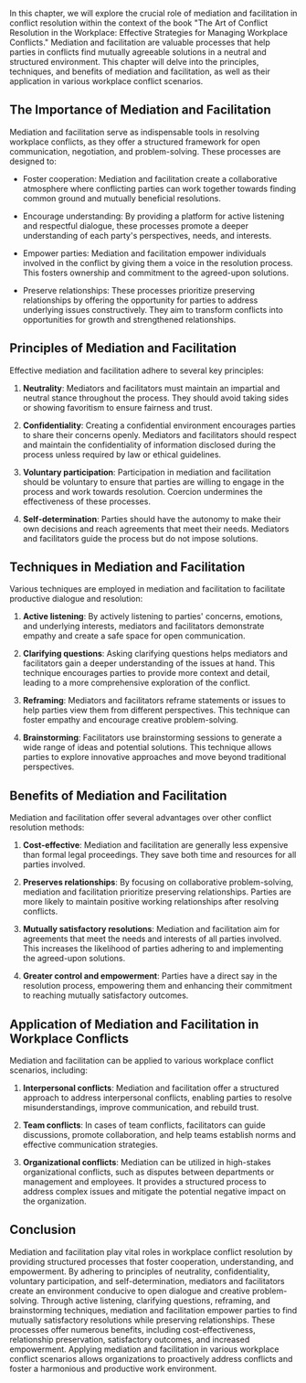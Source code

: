 
In this chapter, we will explore the crucial role of mediation and facilitation in conflict resolution within the context of the book "The Art of Conflict Resolution in the Workplace: Effective Strategies for Managing Workplace Conflicts." Mediation and facilitation are valuable processes that help parties in conflicts find mutually agreeable solutions in a neutral and structured environment. This chapter will delve into the principles, techniques, and benefits of mediation and facilitation, as well as their application in various workplace conflict scenarios.

**The Importance of Mediation and Facilitation**
------------------------------------------------

Mediation and facilitation serve as indispensable tools in resolving workplace conflicts, as they offer a structured framework for open communication, negotiation, and problem-solving. These processes are designed to:

* Foster cooperation: Mediation and facilitation create a collaborative atmosphere where conflicting parties can work together towards finding common ground and mutually beneficial resolutions.

* Encourage understanding: By providing a platform for active listening and respectful dialogue, these processes promote a deeper understanding of each party's perspectives, needs, and interests.

* Empower parties: Mediation and facilitation empower individuals involved in the conflict by giving them a voice in the resolution process. This fosters ownership and commitment to the agreed-upon solutions.

* Preserve relationships: These processes prioritize preserving relationships by offering the opportunity for parties to address underlying issues constructively. They aim to transform conflicts into opportunities for growth and strengthened relationships.

**Principles of Mediation and Facilitation**
--------------------------------------------

Effective mediation and facilitation adhere to several key principles:

1. **Neutrality**: Mediators and facilitators must maintain an impartial and neutral stance throughout the process. They should avoid taking sides or showing favoritism to ensure fairness and trust.

2. **Confidentiality**: Creating a confidential environment encourages parties to share their concerns openly. Mediators and facilitators should respect and maintain the confidentiality of information disclosed during the process unless required by law or ethical guidelines.

3. **Voluntary participation**: Participation in mediation and facilitation should be voluntary to ensure that parties are willing to engage in the process and work towards resolution. Coercion undermines the effectiveness of these processes.

4. **Self-determination**: Parties should have the autonomy to make their own decisions and reach agreements that meet their needs. Mediators and facilitators guide the process but do not impose solutions.

**Techniques in Mediation and Facilitation**
--------------------------------------------

Various techniques are employed in mediation and facilitation to facilitate productive dialogue and resolution:

1. **Active listening**: By actively listening to parties' concerns, emotions, and underlying interests, mediators and facilitators demonstrate empathy and create a safe space for open communication.

2. **Clarifying questions**: Asking clarifying questions helps mediators and facilitators gain a deeper understanding of the issues at hand. This technique encourages parties to provide more context and detail, leading to a more comprehensive exploration of the conflict.

3. **Reframing**: Mediators and facilitators reframe statements or issues to help parties view them from different perspectives. This technique can foster empathy and encourage creative problem-solving.

4. **Brainstorming**: Facilitators use brainstorming sessions to generate a wide range of ideas and potential solutions. This technique allows parties to explore innovative approaches and move beyond traditional perspectives.

**Benefits of Mediation and Facilitation**
------------------------------------------

Mediation and facilitation offer several advantages over other conflict resolution methods:

1. **Cost-effective**: Mediation and facilitation are generally less expensive than formal legal proceedings. They save both time and resources for all parties involved.

2. **Preserves relationships**: By focusing on collaborative problem-solving, mediation and facilitation prioritize preserving relationships. Parties are more likely to maintain positive working relationships after resolving conflicts.

3. **Mutually satisfactory resolutions**: Mediation and facilitation aim for agreements that meet the needs and interests of all parties involved. This increases the likelihood of parties adhering to and implementing the agreed-upon solutions.

4. **Greater control and empowerment**: Parties have a direct say in the resolution process, empowering them and enhancing their commitment to reaching mutually satisfactory outcomes.

**Application of Mediation and Facilitation in Workplace Conflicts**
--------------------------------------------------------------------

Mediation and facilitation can be applied to various workplace conflict scenarios, including:

1. **Interpersonal conflicts**: Mediation and facilitation offer a structured approach to address interpersonal conflicts, enabling parties to resolve misunderstandings, improve communication, and rebuild trust.

2. **Team conflicts**: In cases of team conflicts, facilitators can guide discussions, promote collaboration, and help teams establish norms and effective communication strategies.

3. **Organizational conflicts**: Mediation can be utilized in high-stakes organizational conflicts, such as disputes between departments or management and employees. It provides a structured process to address complex issues and mitigate the potential negative impact on the organization.

**Conclusion**
--------------

Mediation and facilitation play vital roles in workplace conflict resolution by providing structured processes that foster cooperation, understanding, and empowerment. By adhering to principles of neutrality, confidentiality, voluntary participation, and self-determination, mediators and facilitators create an environment conducive to open dialogue and creative problem-solving. Through active listening, clarifying questions, reframing, and brainstorming techniques, mediation and facilitation empower parties to find mutually satisfactory resolutions while preserving relationships. These processes offer numerous benefits, including cost-effectiveness, relationship preservation, satisfactory outcomes, and increased empowerment. Applying mediation and facilitation in various workplace conflict scenarios allows organizations to proactively address conflicts and foster a harmonious and productive work environment.
